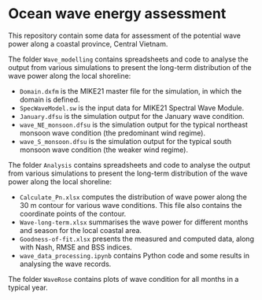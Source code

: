 # Ocean wave energy assessment 

This repository contain some data for assessment of the potential wave power along a coastal province, Central Vietnam.

The folder `Wave_modelling` contains spreadsheets and code to analyse the output from various simulations to present the long-term distribution of the wave power along the local shoreline:
* `Domain.dxfm` is the MIKE21 master file for the simulation, in which the domain is defined.
* `SpecWaveModel.sw` is the input data for MIKE21 Spectral Wave Module.
* `January.dfsu` is the simulation output for the January wave condition.
* `wave_NE_monsoon.dfsu` is the simulation output for the typical northeast monsoon wave condition (the predominant wind regime).
* `wave_S_monsoon.dfsu` is the simulation output for the typical south monsoon wave condition (the weaker wind regime).

The folder `Analysis` contains spreadsheets and code to analyse the output from various simulations to present the long-term distribution of the wave power along the local shoreline:
* `Calculate_Pn.xlsx` computes the distribution of wave power along the 30 m contour for various wave conditions. This file also contains the coordinate points of the contour. 
* `Wave-long-term.xlsx` summarises the wave power for different months and season for the local coastal area. 
* `Goodness-of-fit.xlsx` presents the measured and computed data, along with Nash, RMSE and BSS indices.
* `wave_data_processing.ipynb` contains Python code and some results in analysing the wave records.

The folder `WaveRose` contains plots of wave condition for all months in a typical year.
